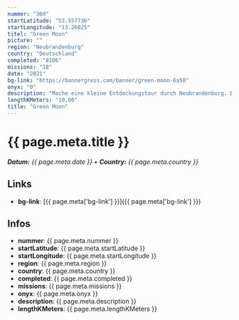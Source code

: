 ```yaml
---
nummer: "369"
startLatitude: "53.557736"
startLongitude: "13.26025"
titel: "Green Moon"
picture: ""
region: "Neubrandenburg"
country: "Deutschland"
completed: "8106"
missions: "18"
date: "2021"
bg-link: "https://bannergress.com/banner/green-moon-6a50"
onyx: "0"
description: "Mache eine kleine Entdeckungstour durch Neubrandenburg. Die Tour beginnt auf dem Marktplatz und führt durch das Katharienviertel und weiter in die Südstadt und endet auf dem Marktplatz."
lengthKMeters: "10,00"
title: "Green Moon"
---
```


# {{ page.meta.title }}
_**Datum:** {{ page.meta.date }} • **Country:** {{ page.meta.country }}_

## Links
- **bg-link**: [{{ page.meta['bg-link'] }}]({{ page.meta['bg-link'] }})

## Infos
- **nummer**: {{ page.meta.nummer }}
- **startLatitude**: {{ page.meta.startLatitude }}
- **startLongitude**: {{ page.meta.startLongitude }}
- **region**: {{ page.meta.region }}
- **country**: {{ page.meta.country }}
- **completed**: {{ page.meta.completed }}
- **missions**: {{ page.meta.missions }}
- **onyx**: {{ page.meta.onyx }}
- **description**: {{ page.meta.description }}
- **lengthKMeters**: {{ page.meta.lengthKMeters }}

